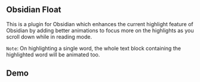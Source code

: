 ## Obsidian Float
This is a plugin for Obsidian which enhances the current highlight feature of Obsidian by adding better animations to focus more on the highlights as you scroll down while in reading mode.

`Note`: On highlighting a single word, the whole text block containing the highlighted word will be animated too.

## Demo

